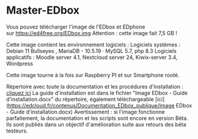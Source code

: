 # Master-EDbox
Vous pouvez télécharger l'image de l'EDbox et EDphone sur https://ed4free.org/EDbox.img
Attention : cette image fait 7,5 GB !

Cette image contient les environnement logiciels :
Logiciels systèmes : Debian 11 Bullseyes , MariaDB - 10.5.19 · MySQL 5.7, php 8.3
Logiciels applicatifs : Moodle server 4.1, Nextcloud server 24, Kiwix-server 3.4, Wordpress

Cette image tourne à la fois sur Raspberry PI et sur Smartphone rooté.

Répertoire avec toute la documentation et les procédures d'installation : [cliquez ici](https://drive.edcloud.fr/s/MQ6MrzpdjQMc6gE)
La guide d'installation est dans le fichier "Image EDbox - Guide d'installation.docx" du répertoire, également téléchargeable [ici](https://edcloud.fr/contenus/Documentation_EDbox_publique/Image EDbox - Guide d'installation.docx)
Avertissement : si l'image fonctionne parfaitement,  la documentation et les scripts sont encore en version Béta. Ils sont publiés dans un objectif d'amélioration suite aux retours des béta testeurs.
